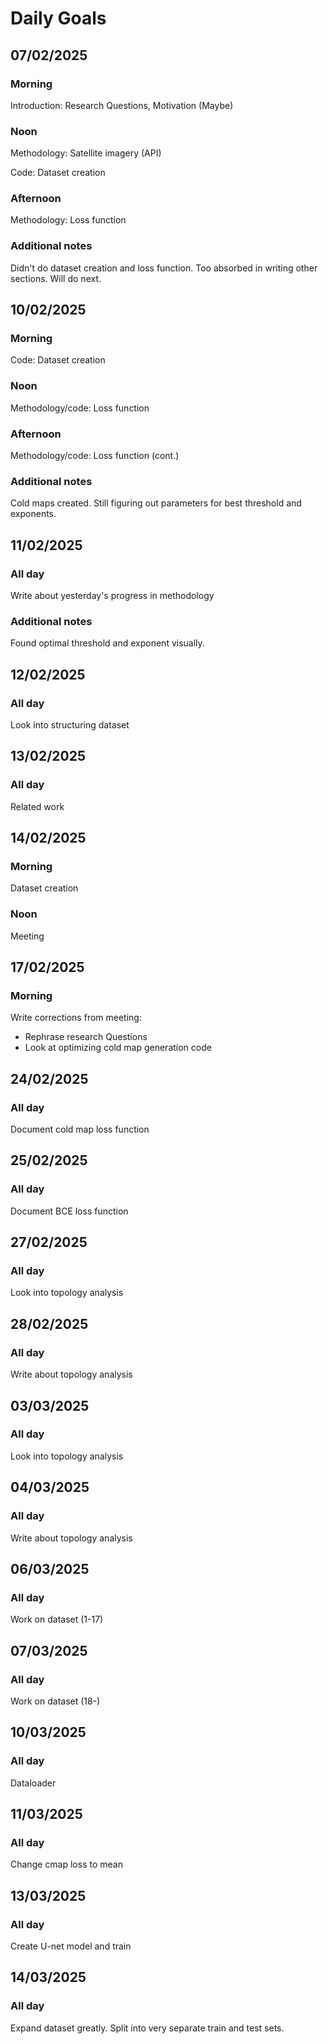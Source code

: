 # Daily Goals


## 07/02/2025

### Morning

Introduction: Research Questions, Motivation (Maybe)

### Noon

Methodology: Satellite imagery (API)

Code: Dataset creation

### Afternoon

Methodology: Loss function

### Additional notes

Didn't do dataset creation and loss function. Too absorbed in writing other sections. Will do next.



## 10/02/2025

### Morning

Code: Dataset creation

### Noon

Methodology/code: Loss function

### Afternoon

Methodology/code: Loss function (cont.)

### Additional notes

Cold maps created. Still figuring out parameters for best threshold and exponents.



## 11/02/2025

### All day

Write about yesterday's progress in methodology

### Additional notes

Found optimal threshold and exponent visually.


## 12/02/2025

### All day

Look into structuring dataset

## 13/02/2025

### All day

Related work

## 14/02/2025

### Morning

Dataset creation

### Noon

Meeting

## 17/02/2025

### Morning

Write corrections from meeting:

- Rephrase research Questions
- Look at optimizing cold map generation code

## 24/02/2025

### All day

Document cold map loss function

## 25/02/2025

### All day

Document BCE loss function

## 27/02/2025

### All day

Look into topology analysis

## 28/02/2025

### All day

Write about topology analysis

## 03/03/2025

### All day

Look into topology analysis


## 04/03/2025

### All day

Write about topology analysis

## 06/03/2025

### All day

Work on dataset (1-17)

## 07/03/2025

### All day

Work on dataset (18-)

## 10/03/2025

### All day

Dataloader

## 11/03/2025

### All day

Change cmap loss to mean

## 13/03/2025

### All day

Create U-net model and train

## 14/03/2025

### All day

Expand dataset greatly. Split into very separate train and test sets.
